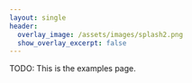 ```yaml
---
layout: single
header:
  overlay_image: /assets/images/splash2.png
  show_overlay_excerpt: false
---
```


TODO: This is the examples page.
